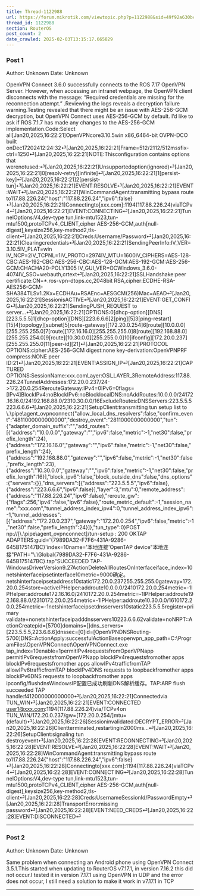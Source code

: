 ```yaml
---
title: Thread-1122988
url: https://forum.mikrotik.com/viewtopic.php?p=1122988&sid=49f92a630bc7970d8ca50523be880e8f#p1122988
thread_id: 1122988
section: RouterOS
post_count: 2
date_crawled: 2025-02-03T13:15:17.665829
---
```


### Post 1
Author: Unknown
Date: Unknown

OpenVPN Connect 3.6.0 successfully connects to the ROS 7.17 OpenVPN Server. However, when accessing an intranet webpage, the OpenVPN client disconnects with the message: “Required credentials are missing for the reconnection attempt.” .Reviewing the logs reveals a decryption failure warning.Testing revealed that there might be an issue with AES-256-GCM decryption, but OpenVPN Connect uses AES-256-GCM by default. I’d like to ask if ROS 7.1.7 has made any changes to the AES-256-GCM implementation.Code:Select all[Jan20,2025,16:22:21]OpenVPNcore3.10.5win x86_6464-bit OVPN-DCO built onDec17202412:24:32⏎[Jan20,2025,16:22:21]Frame=512/2112/512mssfix-ctrl=1250⏎[Jan20,2025,16:22:21]NOTE:Thisconfiguration contains options that werenotused:⏎[Jan20,2025,16:22:21]Unsupportedoption(ignored)⏎[Jan20,2025,16:22:21]0[resolv-retry][infinite]⏎[Jan20,2025,16:22:21]1[persist-key]⏎[Jan20,2025,16:22:21]2[persist-tun]⏎[Jan20,2025,16:22:21]EVENT:RESOLVE⏎[Jan20,2025,16:22:21]EVENT:WAIT⏎[Jan20,2025,16:22:21]WinCommandAgent:transmitting bypass route to117.88.226.24{"host":"117.88.226.24","ipv6":false}⏎[Jan20,2025,16:22:21]Connectingto[xxx.com]:1194(117.88.226.24)viaTCPv4⏎[Jan20,2025,16:22:21]EVENT:CONNECTING⏎[Jan20,2025,16:22:21]TunnelOptions:V4,dev-type tun,link-mtu1523,tun-mtu1500,protoTCPv4_CLIENT,cipher AES-256-GCM,auth[null-digest],keysize256,key-method2,tls-client⏎[Jan20,2025,16:22:21]Creds:Username/Password⏎[Jan20,2025,16:22:21]Clearingcredentials⏎[Jan20,2025,16:22:21]SendingPeerInfo:IV_VER=3.10.5IV_PLAT=win
IV_NCP=2IV_TCPNL=1IV_PROTO=2974IV_MTU=1600IV_CIPHERS=AES-128-CBC:AES-192-CBC:AES-256-CBC:AES-128-GCM:AES-192-GCM:AES-256-GCM:CHACHA20-POLY1305
IV_GUI_VER=OCWindows_3.6.0-4074IV_SSO=webauth,crtext⏎[Jan20,2025,16:22:21]SSLHandshake:peer certificate:CN=*.ros-vpn-dtops.cc,2048bit RSA,cipher:ECDHE-RSA-AES256-GCM-SHA384TLSv1.2Kx=ECDHAu=RSAEnc=AESGCM(256)Mac=AEAD⏎[Jan20,2025,16:22:21]SessionisACTIVE⏎[Jan20,2025,16:22:21]EVENT:GET_CONFIG⏎[Jan20,2025,16:22:21]SendingPUSH_REQUEST to server...⏎[Jan20,2025,16:22:21]OPTIONS:0[dhcp-option][DNS][223.5.5.5]1[dhcp-option][DNS][223.6.6.6]2[ping][5]3[ping-restart][15]4[topology][subnet]5[route-gateway][172.20.0.254]6[route][10.0.0.0][255.255.255.0]7[route][172.16.16.0][255.255.255.0]8[route][192.168.88.0][255.255.254.0]9[route][10.30.0.0][255.255.0.0]10[ifconfig][172.20.0.237][255.255.255.0]11[peer-id][21]⏎[Jan20,2025,16:22:21]PROTOCOL OPTIONS:cipher:AES-256-GCM
  digest:none
  key-derivation:OpenVPNPRF
  compress:NONE
  peer ID:21⏎[Jan20,2025,16:22:21]EVENT:ASSIGN_IP⏎[Jan20,2025,16:22:21]CAPTURED OPTIONS:SessionName:xxx.comLayer:OSI_LAYER_3RemoteAddress:117.88.226.24TunnelAddresses:172.20.0.237/24->172.20.0.254RerouteGateway:IPv4=0IPv6=0flags=[IPv4]BlockIPv4:noBlockIPv6:noBlocklocalDNS:noAddRoutes:10.0.0.0/24172.16.16.0/24192.168.88.0/2310.30.0.0/16ExcludeRoutes:DNSServers:223.5.5.5223.6.6.6⏎[Jan20,2025,16:22:21]SetupClient:transmitting tun setup list to \\.\pipe\agent_ovpnconnect{"allow_local_dns_resolvers":false,"confirm_event":"4811000000000000","destroy_event":"2811000000000000","tun":{"adapter_domain_suffix":"","add_routes":[{"address":"10.0.0.0","gateway":"","ipv6":false,"metric":-1,"net30":false,"prefix_length":24},{"address":"172.16.16.0","gateway":"","ipv6":false,"metric":-1,"net30":false,"prefix_length":24},{"address":"192.168.88.0","gateway":"","ipv6":false,"metric":-1,"net30":false,"prefix_length":23},{"address":"10.30.0.0","gateway":"","ipv6":false,"metric":-1,"net30":false,"prefix_length":16}],"block_ipv6":false,"block_outside_dns":false,"dns_options":{"servers":{}},"dns_servers":[{"address":"223.5.5.5","ipv6":false},{"address":"223.6.6.6","ipv6":false}],"layer":3,"mtu":0,"remote_address":{"address":"117.88.226.24","ipv6":false},"reroute_gw":{"flags":256,"ipv4":false,"ipv6":false},"route_metric_default":-1,"session_name":"xxx.com","tunnel_address_index_ipv4":0,"tunnel_address_index_ipv6":-1,"tunnel_addresses":[{"address":"172.20.0.237","gateway":"172.20.0.254","ipv6":false,"metric":-1,"net30":false,"prefix_length":24}]},"tun_type":0}POST np://[\\.\pipe\agent_ovpnconnect]/tun-setup : 200 OKTAP ADAPTERS:guid='{7989DA32-F7F6-431A-9286-645B175147BC}'index=10name='本地连接'OpenTAP device"本地连接"PATH="\\.\Global\{7989DA32-F7F6-431A-9286-645B175147BC}.tap"SUCCEEDED
TAP-WindowsDriverVersion9.27ActionDeleteAllRoutesOnInterfaceiface_index=10netshinterfaceipsetinterface10metric=9000确定。netshinterfaceipsetaddress10static172.20.0.237255.255.255.0gateway=172.20.0.254store=activeIPHelper:addroute10.0.0.0/2410172.20.0.254metric=-1IPHelper:addroute172.16.16.0/2410172.20.0.254metric=-1IPHelper:addroute192.168.88.0/2310172.20.0.254metric=-1IPHelper:addroute10.30.0.0/1610172.20.0.254metric=-1netshinterfaceipsetdnsservers10static223.5.5.5register=primary validate=nonetshinterfaceipadddnsservers10223.6.6.62validate=noNRPT::ActionCreatepid=[5700]domains=[]dns_servers=[223.5.5.5,223.6.6.6]dnssec=[0]id=[OpenVPNDNSRouting-5700]DNS::ActionApply:successfulActionBaseopenvpn_app_path=C:\ProgramFiles\OpenVPNConnect\OpenVPNConnect.exe tap_index=10enable=1permitIPv4requestsfromOpenVPNapp
permitIPv6requestsfromOpenVPNapp
blockIPv4requestsfromother apps
blockIPv6requestsfromother apps
allowIPv4trafficfromTAP
allowIPv6trafficfromTAP
blockIPv4DNS requests to loopbackfromother apps
blockIPv6DNS requests to loopbackfromother apps
ipconfig/flushdnsWindowsIP配置已成功刷新DNS解析缓存。TAP:ARP flush succeeded
TAP handle:f412000000000000⏎[Jan20,2025,16:22:21]Connectedvia TUN_WIN⏎[Jan20,2025,16:22:21]EVENT:CONNECTED user1@xxx.com:1194(117.88.226.24)via/TCPv4on TUN_WIN/172.20.0.237/gw=[172.20.0.254/]mtu=(default)⏎[Jan20,2025,16:22:26]Sessioninvalidated:DECRYPT_ERROR⏎[Jan20,2025,16:22:26]Clientterminated,restartingin2000ms...⏎[Jan20,2025,16:22:26]SetupClient:signaling tun destroyevent⏎[Jan20,2025,16:22:28]EVENT:RECONNECTING⏎[Jan20,2025,16:22:28]EVENT:RESOLVE⏎[Jan20,2025,16:22:28]EVENT:WAIT⏎[Jan20,2025,16:22:28]WinCommandAgent:transmitting bypass route to117.88.226.24{"host":"117.88.226.24","ipv6":false}⏎[Jan20,2025,16:22:28]Connectingto[xxx.com]:1194(117.88.226.24)viaTCPv4⏎[Jan20,2025,16:22:28]EVENT:CONNECTING⏎[Jan20,2025,16:22:28]TunnelOptions:V4,dev-type tun,link-mtu1523,tun-mtu1500,protoTCPv4_CLIENT,cipher AES-256-GCM,auth[null-digest],keysize256,key-method2,tls-client⏎[Jan20,2025,16:22:28]Creds:UsernameSessionId/PasswordEmpty⏎[Jan20,2025,16:22:28]TransportError:missing password⏎[Jan20,2025,16:22:28]EVENT:NEED_CREDS⏎[Jan20,2025,16:22:28]EVENT:DISCONNECTED⏎

---
### Post 2
Author: Unknown
Date: Unknown

Same problem when connecting an Android phone using OpenVPN Connect 3.5.1.This started when updating to RouterOS v7.17.1, in version 7.16.2 this did not occur.I tested it in version 7.17.1 using OpenVPN in UDP and the error does not occur, I still need a solution to make it work in v7.17.1 in TCP

---
